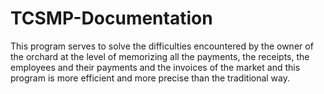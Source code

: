 # TCSMP-Documentation
 This program serves to solve the difficulties encountered by the owner of the orchard at the level of memorizing all the payments, the receipts, the employees and their payments and the invoices of the market and this program is more efficient and more precise than the traditional way.
